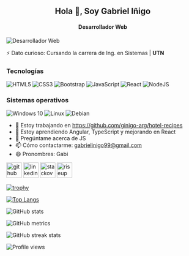 ### <h2 align=center>Hola 👋, Soy Gabriel Iñigo</h2>
#### <h4 align=center><strong>Desarrollador Web</strong></h4>
![Desarrollador Web](https://www.tokioschool.com/wp-content/uploads/2022/02/programador-android-sueldo.jpg.webp)

⚡ Dato curioso: Cursando la carrera de Ing. en Sistemas | **UTN** 


### Tecnologías
<img alt="HTML5" src="https://img.shields.io/badge/html5-%23E34F26.svg?style=for-the-badge&logo=html5&logoColor=white"/> <img alt="CSS3" src="https://img.shields.io/badge/css3-%231572B6.svg?style=for-the-badge&logo=css3&logoColor=white"/> <img alt="Bootstrap" src="https://img.shields.io/badge/bootstrap-%23563D7C.svg?style=for-the-badge&logo=bootstrap&logoColor=white"/> <img alt="JavaScript" src="https://img.shields.io/badge/javascript-%23323330.svg?style=for-the-badge&logo=javascript&logoColor=%23F7DF1E"/> <img alt="React" src="https://img.shields.io/badge/react-%2320232a.svg?style=for-the-badge&logo=react&logoColor=%2361DAFB"/> <img alt="NodeJS" src="https://img.shields.io/badge/node.js-%2343853D.svg?style=for-the-badge&logo=node-dot-js&logoColor=white"/>
 
 
  ### Sistemas operativos
 <img alt="Windows 10" src="https://img.shields.io/badge/Windows-0078D6?style=for-the-badge&logo=windows&logoColor=white" /> <img alt="Linux" src="https://img.shields.io/badge/Linux-FCC624?style=for-the-badge&logo=linux&logoColor=black"> <img alt="Debian" src="https://img.shields.io/badge/Debian-D70A53?style=for-the-badge&logo=debian&logoColor=white" /> 

- 🔭 Estoy trabajando en https://github.com/ginigo-arg/hotel-recipes 
- 🌱 Estoy aprendiendo Angular, TypeScript y mejorando en React
- 💬 Pregúntame acerca de JS 
- 📫 Cómo contactarme: gabrielinigo99@gmail.com 
- 😄 Pronombres: Gabi 


[<img src='https://cdn.jsdelivr.net/npm/simple-icons@3.0.1/icons/github.svg' alt='github' height='40'>](https://github.com/ginigo-arg)  [<img src='https://cdn.jsdelivr.net/npm/simple-icons@3.0.1/icons/linkedin.svg' alt='linkedin' height='40'>](https://www.linkedin.com/in/gabriel-inigo/)  [<img src='https://cdn.jsdelivr.net/npm/simple-icons@3.0.1/icons/stackoverflow.svg' alt='stackoverflow' height='40'>](https://stackoverflow.com/users/270922)  [<img src='https://cdn.jsdelivr.net/npm/simple-icons@3.0.1/icons/riseup.svg' alt='riseup' height='40'>](awdawd)  

[![trophy](https://github-profile-trophy.vercel.app/?username=ginigo-arg)](https://github.com/ryo-ma/github-profile-trophy)

[![Top Langs](https://github-readme-stats.vercel.app/api/top-langs/?username=ginigo-arg)](https://github.com/anuraghazra/github-readme-stats)

![GitHub stats](https://github-readme-stats.vercel.app/api?username=ginigo-arg&show_icons=true)  

![GitHub metrics](https://metrics.lecoq.io/ginigo-arg)  

![GitHub streak stats](https://github-readme-streak-stats.herokuapp.com/?user=ginigo-arg)  

![Profile views](https://gpvc.arturio.dev/ginigo-arg)  
